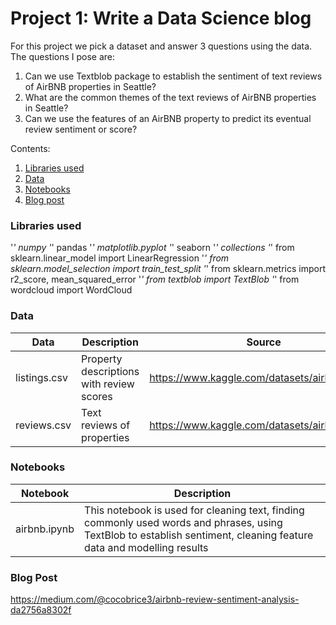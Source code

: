 # Project 1: Write a Data Science blog
For this project we pick a dataset and answer 3 questions using the data. The questions I pose are:

1.  Can we use Textblob package to establish the sentiment of text reviews of AirBNB properties in Seattle?
2. What are the common themes of the text reviews of AirBNB properties in Seattle?
3. Can we use the features of an AirBNB property to predict its eventual review sentiment or score?

Contents:
1. [Libraries used](#libraries-used)
2. [Data](#data)
3. [Notebooks](#notebooks)
4. [Blog post](#blog-post)

### **Libraries used**
'*' numpy
'*' pandas
'*' matplotlib.pyplot
'*' seaborn
'*' collections
'*' from sklearn.linear_model import LinearRegression
'*' from sklearn.model_selection import train_test_split
'*' from sklearn.metrics import r2_score, mean_squared_error
'*' from textblob import TextBlob 
'*' from wordcloud import WordCloud

### **Data**
|      Data       |             Description                      |                    Source                      |
|-----------------|----------------------------------------------|------------------------------------------------|
|   listings.csv  |   Property descriptions with review scores   | https://www.kaggle.com/datasets/airbnb/seattle |
|   reviews.csv   |   Text reviews of properties                 | https://www.kaggle.com/datasets/airbnb/seattle |

### **Notebooks**
|   Notebook      | Description |
|---|---|
| airbnb.ipynb | This notebook is used for cleaning text, finding commonly used words and phrases, using TextBlob to establish sentiment, cleaning feature data and modelling results |

### **Blog Post**
https://medium.com/@cocobrice3/airbnb-review-sentiment-analysis-da2756a8302f
